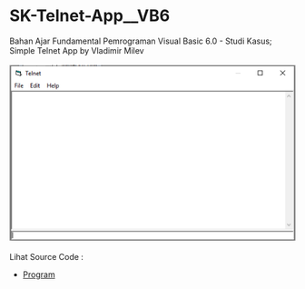 # SK-Telnet-App__VB6
Bahan Ajar Fundamental Pemrograman Visual Basic 6.0 - Studi Kasus; Simple Telnet App by Vladimir Milev<br><br>
<img src="https://github.com/RizkyKhapidsyah/SK-Telnet-App__VB6/blob/main/result/001.PNG"><br><br>
Lihat Source Code : <br>
- <a href="https://github.com/RizkyKhapidsyah/SK-Telnet-App__VB6">Program</a>
